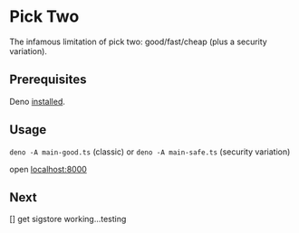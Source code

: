 # Pick Two

The infamous limitation of pick two: good/fast/cheap (plus a security variation).

## Prerequisites

Deno [installed](https://docs.deno.com/runtime/getting_started/installation/).

## Usage

`deno -A main-good.ts` (classic) or `deno -A main-safe.ts` (security variation) 

open [localhost:8000](http://localhost:8000)

## Next
[] get sigstore working...testing

